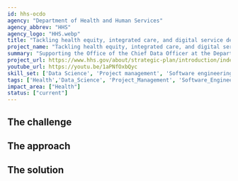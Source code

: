 ```yaml
---
id: hhs-ocdo
agency: "Department of Health and Human Services"
agency_abbrev: "HHS"
agency_logo: "HHS.webp"
title: "Tackling health equity, integrated care, and digital service delivery with data"
project_name: "Tackling health equity, integrated care, and digital service delivery with data"
summary: "Supporting the Office of the Chief Data Officer at the Department of Health and Human Services in using data science & analytics best practices to address complex issues."
project_url: https://www.hhs.gov/about/strategic-plan/introduction/index.html
youtube_url: https://youtu.be/1aPNfOxbQyc
skill_set: ['Data Science', 'Project management', 'Software engineering']
tags: ['Health','Data_Science', 'Project_Management', 'Software_Engineering']
impact_area: ["Health"]
status: ["current"]
---
```


## The challenge

## The approach

## The solution 


